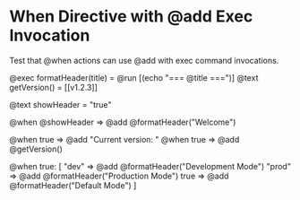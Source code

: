 # When Directive with @add Exec Invocation

Test that @when actions can use @add with exec command invocations.

@exec formatHeader(title) = @run [(echo "=== @title ===")]
@text getVersion() = [[v1.2.3]]

@text showHeader = "true"

@when @showHeader => @add @formatHeader("Welcome")

@when true => @add "Current version: "
@when true => @add @getVersion()

@when true: [
  "dev" => @add @formatHeader("Development Mode")
  "prod" => @add @formatHeader("Production Mode")
  true => @add @formatHeader("Default Mode")
]